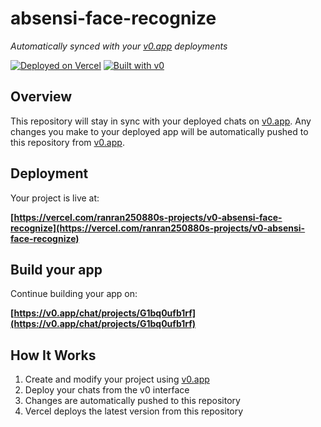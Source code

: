 # absensi-face-recognize

*Automatically synced with your [v0.app](https://v0.app) deployments*

[![Deployed on Vercel](https://img.shields.io/badge/Deployed%20on-Vercel-black?style=for-the-badge&logo=vercel)](https://vercel.com/ranran250880s-projects/v0-absensi-face-recognize)
[![Built with v0](https://img.shields.io/badge/Built%20with-v0.app-black?style=for-the-badge)](https://v0.app/chat/projects/G1bq0ufb1rf)

## Overview

This repository will stay in sync with your deployed chats on [v0.app](https://v0.app).
Any changes you make to your deployed app will be automatically pushed to this repository from [v0.app](https://v0.app).

## Deployment

Your project is live at:

**[https://vercel.com/ranran250880s-projects/v0-absensi-face-recognize](https://vercel.com/ranran250880s-projects/v0-absensi-face-recognize)**

## Build your app

Continue building your app on:

**[https://v0.app/chat/projects/G1bq0ufb1rf](https://v0.app/chat/projects/G1bq0ufb1rf)**

## How It Works

1. Create and modify your project using [v0.app](https://v0.app)
2. Deploy your chats from the v0 interface
3. Changes are automatically pushed to this repository
4. Vercel deploys the latest version from this repository
